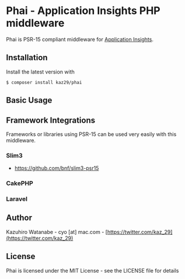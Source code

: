 # Phai - Application Insights PHP middleware

Phai is PSR-15 compliant middleware for [Application Insights](https://docs.microsoft.com/ja-jp/azure/azure-monitor/app/app-insights-overview).

## Installation

Install the latest version with

```
$ composer install kaz29/phai
```

## Basic Usage

## Framework Integrations

Frameworks or libraries using PSR-15 can be used very easily with this middleware.

### Slim3

- https://github.com/bnf/slim3-psr15

### CakePHP

### Laravel

## Author

Kazuhiro Watanabe - cyo [at] mac.com - [https://twitter.com/kaz_29](https://twitter.com/kaz_29)

## License

Phai is licensed under the MIT License - see the LICENSE file for details

